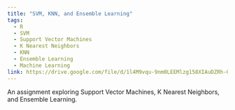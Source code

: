 ```yaml
---
title: "SVM, KNN, and Ensemble Learning"
tags:
  - R
  - SVM
  - Support Vector Machines
  - K Nearest Neighbors
  - KNN
  - Ensemble Learning
  - Machine Learning
link: https://drive.google.com/file/d/1l4M9vqu-9nm0LEEMlzg158XIAuDZRh-Q/view?usp=sharing
---
```


An assignment exploring Support Vector Machines, K Nearest Neighbors, and Ensemble Learning.
